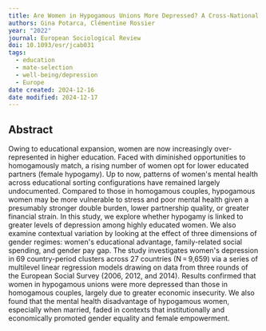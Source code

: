 ```yaml
---
title: Are Women in Hypogamous Unions More Depressed? A Cross-National Comparison among the Highly Educated
authors: Gina Potarca, Clémentine Rossier
year: "2022"
journal: European Sociological Review
doi: 10.1093/esr/jcab031
tags:
  - education
  - mate-selection
  - well-being/depression
  - Europe
date created: 2024-12-16
date modified: 2024-12-17
---
```


## Abstract

Owing to educational expansion, women are now increasingly over-represented in higher education. Faced with diminished opportunities to homogamously match, a rising number of women opt for lower educated partners (female hypogamy). Up to now, patterns of women's mental health across educational sorting configurations have remained largely undocumented. Compared to those in homogamous couples, hypogamous women may be more vulnerable to stress and poor mental health given a presumably stronger double burden, lower partnership quality, or greater financial strain. In this study, we explore whether hypogamy is linked to greater levels of depression among highly educated women. We also examine contextual variation by looking at the effect of three dimensions of gender regimes: women's educational advantage, family-related social spending, and gender pay gap. The study investigates women's depression in 69 country-period clusters across 27 countries (N = 9,659) via a series of multilevel linear regression models drawing on data from three rounds of the European Social Survey (2006, 2012, and 2014). Results confirmed that women in hypogamous unions were more depressed than those in homogamous couples, largely due to greater economic insecurity. We also found that the mental health disadvantage of hypogamous women, especially when married, faded in contexts that institutionally and economically promoted gender equality and female empowerment.

